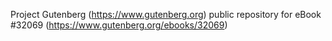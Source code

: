Project Gutenberg (https://www.gutenberg.org) public repository for eBook #32069 (https://www.gutenberg.org/ebooks/32069)
